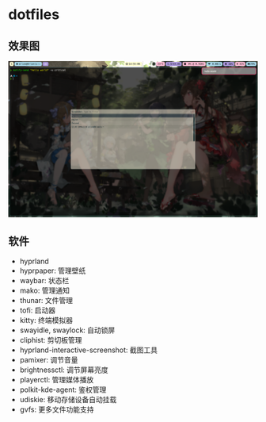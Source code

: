 # dotfiles

## 效果图

![overview](assets/overview.png)

## 软件

- hyprland
- hyprpaper: 管理壁纸
- waybar: 状态栏
- mako: 管理通知
- thunar: 文件管理
- tofi: 启动器
- kitty: 终端模拟器
- swayidle, swaylock: 自动锁屏
- cliphist: 剪切板管理
- hyprland-interactive-screenshot: 截图工具
- pamixer: 调节音量
- brightnessctl: 调节屏幕亮度
- playerctl: 管理媒体播放
- polkit-kde-agent: 鉴权管理
- udiskie: 移动存储设备自动挂载
- gvfs: 更多文件功能支持
